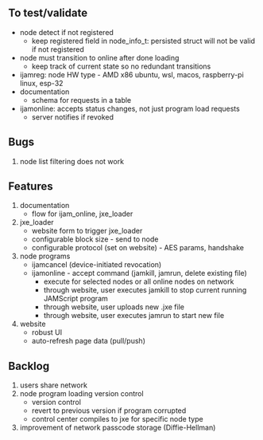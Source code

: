 ## To test/validate
* node detect if not registered
    * keep registered field in node_info_t: persisted struct will not be valid if not registered
* node must transition to online after done loading
    * keep track of current state so no redundant transitions
* ijamreg: node HW type - AMD x86 ubuntu, wsl, macos, raspberry-pi linux, esp-32
* documentation
    * schema for requests in a table
* ijamonline: accepts status changes, not just program load requests
    * server notifies if revoked

## Bugs
1. node list filtering does not work

## Features
1. documentation
    * flow for ijam_online, jxe_loader
1. jxe_loader
    * website form to trigger jxe_loader
    * configurable block size - send to node
    * configurable protocol (set on website) - AES params, handshake
1. node programs
    * ijamcancel (device-initiated revocation)
    * ijamonline - accept command (jamkill, jamrun, delete existing file)
        * execute for selected nodes or all online nodes on network
        * through website, user executes jamkill to stop current running JAMScript program
        * through website, user uploads new .jxe file
        * through website, user executes jamrun to start new file
1. website
    * robust UI
    * auto-refresh page data (pull/push)

## Backlog
1. users share network
1. node program loading version control
    * version control
    * revert to previous version if program corrupted
    * control center compiles to jxe for specific node type
1. improvement of network passcode storage (Diffie-Hellman)